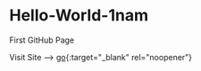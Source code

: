 # Hello-World-1nam
First GitHub Page

Visit Site -->  [go](https://1nam.github.io/Hello-World-1nam/){:target="_blank" rel="noopener"}
